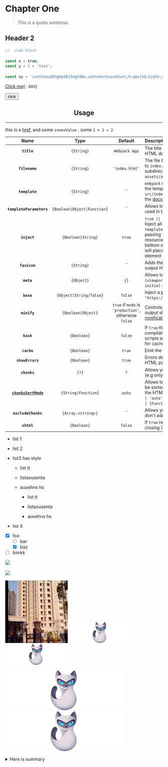 # Chapter One

> This is a quote sentense.

## Header 2

```js
//  code block

const x = true;
const y = 1 + 'test';

const xy = 'sunthaou893g4p98234g598a.auhnoehntuosehunt;h;qmwjkb;kjqhk;qk n;hkarocph8ug;98khe;uhk o9u8egk 89hckueil9u8gekshqj0o.ukec.u09e;chr.u0eokcrougal98,.ugaoceuharc';
```

[Click me](http://www.google.com){: .btn}

<button>click</button>

<h2 align="center">Usage</h2>

---

this is a [href](https://cn.bing.com), and some `innexValue` , some `1 + 1 = 2`.

|Name|Type|Default|Description|
|:--:|:--:|:-----:|:----------|
|**`title`**|`{String}`|`Webpack App`|The title to use for the generated HTML document|
|**`filename`**|`{String}`|`'index.html'`|The file to write the HTML to. Defaults to `index.html`. You can specify a subdirectory here too (eg: `assets/admin.html`)|
|**`template`**|`{String}`|``|`webpack` relative or absolute path to the template. By default it will use `src/index.ejs` if it exists. Please see the [docs](https://github.com/jantimon/html-webpack-plugin/blob/master/docs/template-option.md) for details|
|**`templateParameters`**|`{Boolean\|Object\|Function}`|``| Allows to overwrite the parameters used in the template |
|**`inject`**|`{Boolean\|String}`|`true`|`true \|\| 'head' \|\| 'body' \|\| false` Inject all assets into the given `template` or `templateContent`. When passing `true` or `'body'` all javascript resources will be placed at the bottom of the body element. `'head'` will place the scripts in the head element|
|**`favicon`**|`{String}`|``|Adds the given favicon path to the output HTML|
|**`meta`**|`{Object}`|`{}`|Allows to inject `meta`-tags. E.g. `meta: {viewport: 'width=device-width, initial-scale=1, shrink-to-fit=no'}`|
|**`base`**|`{Object\|String\|false}`|`false`|Inject a [`base`](https://developer.mozilla.org/en-US/docs/Web/HTML/Element/base) tag. E.g. `base: "https://example.com/path/page.html`|
|**`minify`**|`{Boolean\|Object}`|`true` if `mode` is `'production'`, otherwise `false`|Controls if and in what ways the output should be minified. See [minification](#minification) below for more details.|
|**`hash`**|`{Boolean}`|`false`|If `true` then append a unique `webpack` compilation hash to all included scripts and CSS files. This is useful for cache busting|
|**`cache`**|`{Boolean}`|`true`|Emit the file only if it was changed|
|**`showErrors`**|`{Boolean}`|`true`|Errors details will be written into the HTML page|
|**`chunks`**|`{?}`|`?`|Allows you to add only some chunks (e.g only the unit-test chunk)|
|**[`chunksSortMode`](#plugins)**|`{String\|Function}`|`auto`|Allows to control how chunks should be sorted before they are included to the HTML. Allowed values are `'none' \| 'auto' \| 'dependency' \| 'manual' \| {Function}`|
|**`excludeChunks`**|`{Array.<string>}`|``|Allows you to skip some chunks (e.g don't add the unit-test chunk)|
|**`xhtml`**|`{Boolean}`|`false`|If `true` render the `link` tags as self-closing (XHTML compliant)|


- list 1

- list 2

- list3 has style

  * list tt

  * listaousenta

  * auoehns hs

    * list tt

    * listaousenta

    * auoehns hs


- list 4

- [x] foo
  - [ ] bar
  - [x] baz
- [ ] bimkk

![](https://github.com/AkatQuas/stack-guide/raw/master/img/ns-image-resolution.png)

<img src="https://github.com/AkatQuas/stack-guide/raw/master/img/ns-image-resolution.png" width="300">

<p>
<img src="./static/avatar.jpg" width="200">

<img src="./static/cat.svg" width="200">

<img src="static/cat.svg" width="200">
</p>

![](static/cat.svg "100x34")
![](./static/cat.svg "200x68")


<p>
<a href="http://cn.bing.com"></a>
</p>

<details>

<summary> Here is summary </summary>

And we could get you some code!

```py
def main():
    print('main func')
    pass

if __name__ == "__main__":
    main()
```

After code.

</details>
